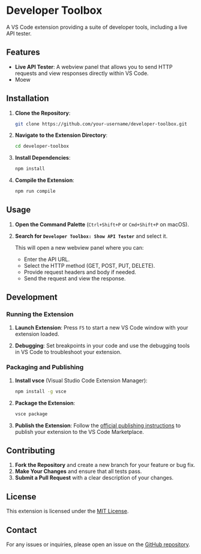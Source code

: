 # Developer Toolbox

A VS Code extension providing a suite of developer tools, including a live API tester.

## Features

- **Live API Tester**: A webview panel that allows you to send HTTP requests and view responses directly within VS Code.
- Moew 

## Installation

1. **Clone the Repository**:
    ```sh
    git clone https://github.com/your-username/developer-toolbox.git
    ```
2. **Navigate to the Extension Directory**:
    ```sh
    cd developer-toolbox
    ```
3. **Install Dependencies**:
    ```sh
    npm install
    ```
4. **Compile the Extension**:
    ```sh
    npm run compile
    ```

## Usage

1. **Open the Command Palette** (`Ctrl+Shift+P` or `Cmd+Shift+P` on macOS).
2. **Search for `Developer Toolbox: Show API Tester`** and select it.

   This will open a new webview panel where you can:

   - Enter the API URL.
   - Select the HTTP method (GET, POST, PUT, DELETE).
   - Provide request headers and body if needed.
   - Send the request and view the response.

## Development

### Running the Extension

1. **Launch Extension**:
    Press `F5` to start a new VS Code window with your extension loaded.

2. **Debugging**:
    Set breakpoints in your code and use the debugging tools in VS Code to troubleshoot your extension.

### Packaging and Publishing

1. **Install vsce** (Visual Studio Code Extension Manager):
    ```sh
    npm install -g vsce
    ```

2. **Package the Extension**:
    ```sh
    vsce package
    ```

3. **Publish the Extension**:
    Follow the [official publishing instructions](https://code.visualstudio.com/api/working-with-extensions/publishing-extension) to publish your extension to the VS Code Marketplace.

## Contributing

1. **Fork the Repository** and create a new branch for your feature or bug fix.
2. **Make Your Changes** and ensure that all tests pass.
3. **Submit a Pull Request** with a clear description of your changes.

## License

This extension is licensed under the [MIT License](LICENSE).

## Contact

For any issues or inquiries, please open an issue on the [GitHub repository](https://github.com/lmkhwana/developer-toolbox/issues).

